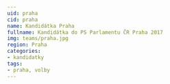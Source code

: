 ```yaml
---
uid: praha
cid: praha
name: Kandidátka Praha
fullname: Kandidátka do PS Parlamentu ČR Praha 2017
img: teams/praha.jpg
region: Praha
categories:
- kandidatky
tags:
- praha, volby
---
```

